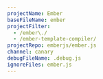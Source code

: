 ```yaml
---
projectName: Ember
baseFileName: ember
projectFilter:
  - /ember\./
  - /ember-template-compiler/
projectRepo: emberjs/ember.js
channel: canary
debugFileName: .debug.js
ignoreFiles: ember.js
---
```


